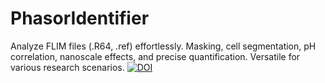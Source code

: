 # PhasorIdentifier
Analyze FLIM files (.R64, .ref) effortlessly. Masking, cell segmentation, pH correlation, nanoscale effects, and precise quantification. Versatile for various research scenarios.
[![DOI](https://zenodo.org/badge/DOI/10.5281/zenodo.8282839.svg)](https://doi.org/10.5281/zenodo.8282839)

